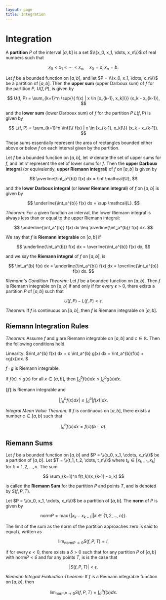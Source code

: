 ```yaml
---
layout: page
title: Integration
---
```


# Integration

A **partition** $P$ of the interval $[a,b]$ is a set $\\{x_0, x_1, \dots, x_n\\}$ of real numbers such that

$$ x_0 <  x_1 < \cdots < x_n, \quad x_0 = a, x_n = b. $$

Let $f$ be a bounded function on $[a,b],$ and let $P = \\{x_0, x_1, \dots, x_n\\}$ be a partition of $[a,b].$ Then the **upper sum** (upper Darboux sum) of $f$ for the partition $P$, $U(f,P),$ is given by

$$ U(f, P) = \sum_{k=1}^n \sup{\{ f(x) | x \in [x_{k-1}, x_k]\}} (x_k - x_{k-1}), $$

and the **lower sum** (lower Darboux sum) of $f$ for the partition $P$ $L(f,P)$ is given by

$$ L(f, P) = \sum_{k=1}^n \inf{\{ f(x) | x \in [x_{k-1}, x_k]\}} (x_k - x_{k-1}). $$

These sums essentially represent the area of rectangles bounded either above or below $f$ on each interval given by the partition.

Let $f$ be a bounded function on $[a,b],$ let $\mathcal{U}$ denote the set of upper sums for $f,$ and let $\mathcal{L}$ represent the set of lower sums for $f.$ Then the **upper Darboux integral** (or equivalently, **upper Riemann integral**) of $f$ on $[a,b]$ is given by

$$ \overline{\int_a^{b}} f(x) dx = \inf \mathcal{U}, $$

and the **lower Darboux integral** (or **lower Riemann integral**) of $f$ on $[a,b]$ is given by

$$ \underline{\int_a^{b}} f(x) dx = \sup \mathcal{L}. $$

*Theorem:* For a given function an interval, the lower Riemann integral is always less than or equal to the upper Riemann integral: 

$$ \underline{\int_a^{b}} f(x) dx  \leq \overline{\int_a^{b}} f(x) dx. $$

We say that $f$ is **Riemann integrable** on $[a,b]$ if 

$$ \underline{\int_a^{b}} f(x) dx = \overline{\int_a^{b}} f(x) dx, $$

and we say the **Riemann integral** of $f$ on $[a,b],$ is

$$ \int_a^{b} f(x) dx = \underline{\int_a^{b}} f(x) dx = \overline{\int_a^{b}} f(x) dx. $$

*Riemann's Condition Theorem:* Let $f$ be a bounded function on $[a,b].$ Then $f$ is Riemann integrable on $[a,b]$ if and only if for every $\epsilon > 0,$ there exists a partition $P$ of $[a,b]$ such that

$$ U(f, P) - L(f, P) < \epsilon. $$

*Theorem:* If $f$ is continuous on $[a,b],$ then $f$ is Riemann integrable on $[a,b].$

## Riemann Integration Rules

*Theorem:* Assume $f$ and $g$ are Riemann integrable on $[a,b]$ and $c \in \mathbb{R}.$ Then the following conditions hold

Linearity: $\int_a^{b} f(x) dx + c \int_a^{b} g(x) dx = \int_a^{b}(f(x) + cg(x))dx. $

$f \cdot g$ is Riemann integrable.

If $f(x) \leq g(x)$ for all $x \in [a,b],$ then $\int_a^{b} f(x) dx \leq \int_a^{b} g(x) dx.$

$\|f\|$ is Riemann integrable and

$$ \left | \int_a^{b} f(x) dx \right | \leq \int_a^{b} | f(x) | dx. $$

*Integral Mean Value Theorem:* If $f$ is continuous on $[a,b],$ there exists a number $c \in [a,b]$ such that

$$ \int_a^{b} f(x) dx = f(c)(b - a). $$

## Riemann Sums

Let $f$ be a bounded function on $[a,b]$ and $P = \\{x_0, x_1, \cdots, x_n\\}$ be a partition of $[a,b].$ Let $T = \\{t_1, t_2, \dots, t_n\\}$ where $t_k \in [x_{k-1}, x_k]$ for $k = 1,2,\dots, n.$ The sum

$$ \sum_{k=1}^n f(t_k)(x_{k-1} - x_k) $$

is called the **Riemann Sum** for the partition $P$ and points $T,$ and is denoted by $S(f, P, T).$

Let $P = \\{x_0, x_1, \cdots, x_n\\}$ be a partition of $[a,b].$ The **norm** of $P$ is given by

$$ \text{norm}{P} = \max{\{ |x_k - x_{k-1} | | k \in \{1,2,\dots,n\} \}}. $$

The limit of the sum as the norm of the partition approaches zero is said to equal $I,$ written as

$$ \lim_{\text{norm}P \to 0} S(f, P, T) = I,$$

if for every $\epsilon < 0,$ there exists a $\delta > 0$ such that for any partition $P$ of $[a,b]$ with $\text{norm}P < \delta$ and for any points $T,$ is is the case that

$$ |S(f, P, T)| <  \epsilon. $$

*Riemann Integral Evaluation Theorem:* If $f$ is a Riemann integrable function on $[a,b],$ then

$$ \lim_{\text{norm}P \to 0} S(f, P, T) = \int_a^{b} f(x) dx. $$